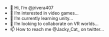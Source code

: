 - 👋 Hi, I’m @jrivera407
- 👀 I’m interested in video games...
- 🌱 I’m currently learning unity...
- 💞️ I’m looking to collaborate on VR worlds...
- 📫 How to reach me @Jacky_Cat_ on twitter...

<!---
jrivera407/jrivera407 is a ✨ special ✨ repository because its `README.md` (this file) appears on your GitHub profile.
You can click the Preview link to take a look at your changes.
--->
